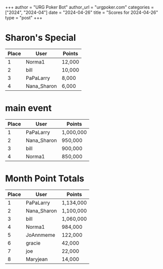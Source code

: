 +++
author = "URG Poker Bot"
author_url = "urgpoker.com"
categories = ["2024", "2024-04"]
date = "2024-04-26"
title = "Scores for 2024-04-26"
type = "post"
+++
# Sharon's Special

| Place | User | Points |
|-------|------|--------|
| 1 | Norma1 | 12,000 |
| 2 | bill | 10,000 |
| 3 | PaPaLarry | 8,000 |
| 4 | Nana_Sharon | 6,000 |

# main event

| Place | User | Points |
|-------|------|--------|
| 1 | PaPaLarry | 1,000,000 |
| 2 | Nana_Sharon | 950,000 |
| 3 | bill | 900,000 |
| 4 | Norma1 | 850,000 |

# Month Point Totals

| Place | User | Points |
|-------|------|--------|
| 1 | PaPaLarry | 1,134,000 |
| 2 | Nana_Sharon | 1,100,000 |
| 3 | bill | 1,060,000 |
| 4 | Norma1 | 984,000 |
| 5 | JoAnnmeme | 122,000 |
| 6 | gracie | 42,000 |
| 7 | joe | 22,000 |
| 8 | Maryjean | 14,000 |
